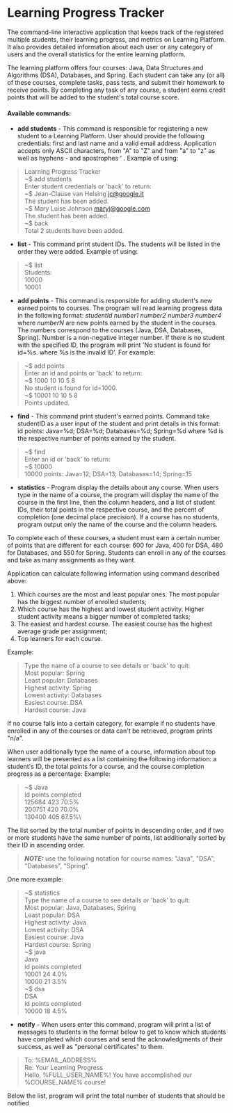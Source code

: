 # Learning Progress Tracker

The command-line interactive application that keeps track of the registered multiple students, their learning progress, and metrics on Learning Platform. 
It also provides detailed information about each user or any category of users and the overall statistics for the entire learning platform.

The learning platform offers four courses: Java, Data Structures and Algorithms (DSA), Databases, and Spring. Each student can take any (or all) of these courses, complete tasks, pass tests, and submit their homework to receive points. By completing any task of any course, a student earns credit points that will be added to the student's total course score.

#### Available commands:

- **add students** - This command is responsible for registering a new student to a Learning Platform. User should provide the following credentials: first and last name and a valid email address.
  Application accepts only ASCII characters, from "A" to "Z" and from "a" to "z" as well as hyphens - and apostrophes ' . Example of using:
>Learning Progress Tracker\
>~$ add students\
Enter student credentials or 'back' to return:\
> ~$ Jean-Clause van Helsing jc@google.it\
The student has been added.\
> ~$ Mary Luise Johnson maryj@google.com\
The student has been added.\
> ~$ back\
Total 2 students have been added.

- **list** - This command print student IDs. The students will be listed in the order they were added. Example of using:
> ~$ list\
  Students:\
  10000\
  10001

- **add points** - This command is responsible for adding student's new earned points to courses. The program will read learning progress data in the following format: _studentId number1 number2 number3 number4_ where _numberN_ are new points earned by the student in the courses. The numbers correspond to the courses (Java, DSA, Databases, Spring). Number is a non-negative integer number. If there is no student with the specified ID, the program will print 'No student is found for id=%s. where %s is the invalid ID'. 
For example:

> ~$ add points\
> Enter an id and points or 'back' to return:\
> ~$ 1000 10 10 5 8\
No student is found for id=1000.\
> ~$ 10001 10 10 5 8\
Points updated.

- **find** - This command print student's earned points. Command take studentID as a user input of the student and print details in this format: id points: Java=%d; DSA=%d; Databases=%d; Spring=%d where %d is the respective number of points earned by the student. 
> ~$ find\
Enter an id or 'back' to return:\
> ~$ 10000\
10000 points: Java=12; DSA=13; Databases=14; Spring=15

- **statistics** - Program display the details about any course. When users type in the name of a course, the program will display the name of the course in the first line, then the column headers, and a list of student IDs, their total points in the respective course, and the percent of completion (one decimal place precision). If a course has no students, program output only the name of the course and the column headers.

To complete each of these courses, a student must earn a certain number of points that are different for each course: 600 for Java, 400 for DSA, 480 for Databases, and 550 for Spring. Students can enroll in any of the courses and take as many assignments as they want.

Application can calculate following information using command described above:

1. Which courses are the most and least popular ones. The most popular has the biggest number of enrolled students;
2. Which course has the highest and lowest student activity. Higher student activity means a bigger number of completed tasks;
3. The easiest and hardest course. The easiest course has the highest average grade per assignment;
4. Top learners for each course.

Example:

>Type the name of a course to see details or 'back' to quit:\
Most popular: Spring\
Least popular: Databases\
Highest activity: Spring\
Lowest activity: Databases\
Easiest course: DSA\
Hardest course: Java

If no course falls into a certain category, for example if no students have enrolled in any of the courses or data can't be retrieved, program prints "n/a".

When user additionally type the name of a course, information about top learners will be presented as a list containing the following information: a student's ID, the total points for a course, and the course completion progress as a percentage:
Example: 

> ~$ Java\
id  points completed\
125684 423    70.5%\
200751 420    70.0%\
130400 405    67.5%\

The list sorted by the total number of points in descending order, and if two or more students have the same number of points, list additionally sorted by their ID in ascending order.
> **_NOTE:_** use the following notation for course names: "Java", "DSA", "Databases", "Spring".

One more example:
> ~$ statistics\
Type the name of a course to see details or 'back' to quit:\
Most popular: Java, Databases, Spring\
Least popular: DSA\
Highest activity: Java\
Lowest activity: DSA\
Easiest course: Java\
Hardest course: Spring\
> ~$ java\
Java\
id    points    completed\
10001 24        4.0%\
10000 21        3.5%\
> ~$ dsa\
DSA\
id    points    completed\
10000 18        4.5%

- **notify** -  When users enter this command, program will print a list of messages to students in the format below to get to know which students have completed which courses and send the acknowledgments of their success, as well as "personal certificates" to them.

>To: %EMAIL_ADDRESS%\
Re: Your Learning Progress\
Hello, %FULL_USER_NAME%! You have accomplished our %COURSE_NAME% course!

Below the list, program will print the total number of students that should be notified

